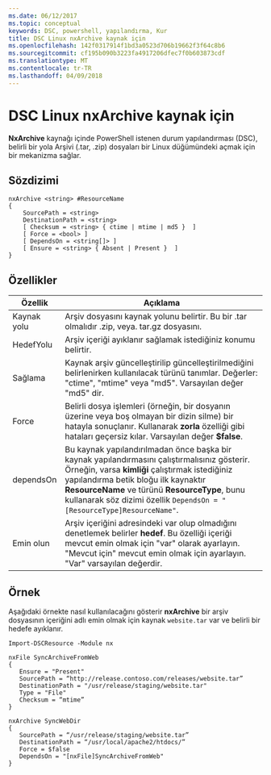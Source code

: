 ```yaml
---
ms.date: 06/12/2017
ms.topic: conceptual
keywords: DSC, powershell, yapılandırma, Kur
title: DSC Linux nxArchive kaynak için
ms.openlocfilehash: 142f0317914f1bd3a0523d706b19662f3f64c8b6
ms.sourcegitcommit: cf195b090b3223fa4917206dfec7f0b603873cdf
ms.translationtype: MT
ms.contentlocale: tr-TR
ms.lasthandoff: 04/09/2018
---
```

# <a name="dsc-for-linux-nxarchive-resource"></a>DSC Linux nxArchive kaynak için

**NxArchive** kaynağı içinde PowerShell istenen durum yapılandırması (DSC), belirli bir yola Arşivi (.tar, .zip) dosyaları bir Linux düğümündeki açmak için bir mekanizma sağlar.

## <a name="syntax"></a>Sözdizimi

```
nxArchive <string> #ResourceName
{
    SourcePath = <string>
    DestinationPath = <string>
    [ Checksum = <string> { ctime | mtime | md5 }  ]
    [ Force = <bool> ]
    [ DependsOn = <string[]> ]
    [ Ensure = <string> { Absent | Present }  ]
}
```

## <a name="properties"></a>Özellikler

|  Özellik |  Açıklama |
|---|---|
| Kaynak yolu| Arşiv dosyasını kaynak yolunu belirtir. Bu bir .tar olmalıdır .zip, veya. tar.gz dosyasını. |
| HedefYolu| Arşiv içeriği ayıklanır sağlamak istediğiniz konumu belirtir.|
| Sağlama| Kaynak arşiv güncelleştirilip güncelleştirilmediğini belirlenirken kullanılacak türünü tanımlar. Değerler: "ctime", "mtime" veya "md5". Varsayılan değer "md5" dir.|
| Force| Belirli dosya işlemleri (örneğin, bir dosyanın üzerine veya boş olmayan bir dizin silme) bir hatayla sonuçlanır. Kullanarak **zorla** özelliği gibi hataları geçersiz kılar. Varsayılan değer **$false**.|
| dependsOn | Bu kaynak yapılandırılmadan önce başka bir kaynak yapılandırmasını çalıştırmalısınız gösterir. Örneğin, varsa **kimliği** çalıştırmak istediğiniz yapılandırma betik bloğu ilk kaynaktır **ResourceName** ve türünü **ResourceType**, bunu kullanarak söz dizimi özellik `DependsOn = "[ResourceType]ResourceName"`.|
| Emin olun| Arşiv içeriğini adresindeki var olup olmadığını denetlemek belirler **hedef**. Bu özelliği içeriği mevcut emin olmak için "var" olarak ayarlayın. "Mevcut için" mevcut emin olmak için ayarlayın. "Var" varsayılan değerdir.|

## <a name="example"></a>Örnek

Aşağıdaki örnekte nasıl kullanılacağını gösterir **nxArchive** bir arşiv dosyasının içeriğini adlı emin olmak için kaynak `website.tar` var ve belirli bir hedefe ayıklanır.

```
Import-DSCResource -Module nx

nxFile SyncArchiveFromWeb
{
   Ensure = "Present"
   SourcePath = “http://release.contoso.com/releases/website.tar”
   DestinationPath = "/usr/release/staging/website.tar"
   Type = "File"
   Checksum = “mtime”
}

nxArchive SyncWebDir
{
   SourcePath = “/usr/release/staging/website.tar”
   DestinationPath = “/usr/local/apache2/htdocs/”
   Force = $false
   DependsOn = "[nxFile]SyncArchiveFromWeb"
}
```
